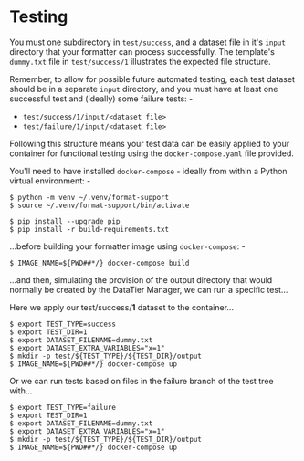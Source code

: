 # Testing
You must one subdirectory in `test/success`, and a dataset file in it's `input`
directory that your formatter can process successfully. The template's
`dummy.txt` file in `test/success/1` illustrates the expected file structure.

Remember, to allow for possible future automated testing, each test dataset
should be in a separate `input` directory, and you must have at least one
successful test and (ideally) some failure tests: -

-   `test/success/1/input/<dataset file>`
-   `test/failure/1/input/<dataset file>`

Following this structure means your test data can be easily applied to your
container for functional testing using the `docker-compose.yaml` file provided.

You'll need to have installed `docker-compose` - ideally from within a
Python virtual environment: -

    $ python -m venv ~/.venv/format-support
    $ source ~/.venv/format-support/bin/activate

    $ pip install --upgrade pip
    $ pip install -r build-requirements.txt

...before building your formatter image using `docker-compose`: -

    $ IMAGE_NAME=${PWD##*/} docker-compose build

...and then, simulating the provision of the output directory that would
normally be created by the DataTier Manager, we can run a specific test...

Here we apply our test/success/**1** dataset to the container...

    $ export TEST_TYPE=success
    $ export TEST_DIR=1
    $ export DATASET_FILENAME=dummy.txt
    $ export DATASET_EXTRA_VARIABLES="x=1"
    $ mkdir -p test/${TEST_TYPE}/${TEST_DIR}/output
    $ IMAGE_NAME=${PWD##*/} docker-compose up

Or we can run tests based on files in the failure branch of the test tree
with...

    $ export TEST_TYPE=failure
    $ export TEST_DIR=1
    $ export DATASET_FILENAME=dummy.txt
    $ export DATASET_EXTRA_VARIABLES="x=1"
    $ mkdir -p test/${TEST_TYPE}/${TEST_DIR}/output
    $ IMAGE_NAME=${PWD##*/} docker-compose up
